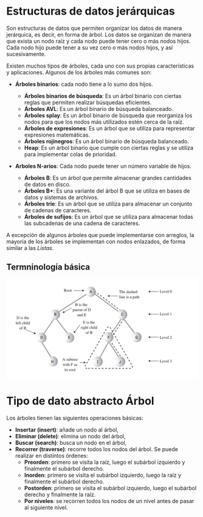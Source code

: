 # Estructuras de datos jerárquicas

Son estructuras de datos que permiten organizar los datos de manera jerárquica, es decir, en forma de árbol. Los datos se organizan de manera que exista un nodo raíz y cada nodo puede tener cero o más nodos hijos. Cada nodo hijo puede tener a su vez cero o más nodos hijos, y así sucesivamente.

Existen muchos tipos de árboles, cada uno con sus propias características y aplicaciones. Algunos de los árboles más comunes son:

- **Árboles binarios**: cada nodo tiene a lo sumo dos hijos.

  - **Árboles binarios de búsqueda**: Es un árbol binario con ciertas reglas que permiten realizar búsquedas eficientes.
  - **Árboles AVL**: Es un árbol binario de búsqueda balanceado.
  - **Árboles splay**: Es un árbol binario de búsqueda que reorganiza los nodos para que los nodos más utilizados estén cerca de la raíz.
  - **Árboles de expresiones**: Es un árbol que se utiliza para representar expresiones matemáticas.
  - **Árboles rojinegros**: Es un árbol binario de búsqueda balanceado.
  - **Heap**: Es un árbol binario que cumple con ciertas reglas y se utiliza para implementar colas de prioridad.

- **Arboles N-arios**: Cada nodo puede tener un número variable de hijos.
  - **Árboles B**: Es un árbol que permite almacenar grandes cantidades de datos en disco.
  - **Árboles B+**: Es una variante del árbol B que se utiliza en bases de datos y sistemas de archivos.
  - **Árboles trie**: Es un árbol que se utiliza para almacenar un conjunto de cadenas de caracteres.
  - **Árboles de sufijos**: Es un árbol que se utiliza para almacenar todas las subcadenas de una cadena de caracteres.

A excepción de algunos árboles que puede implementarse con arreglos, la mayoría de los árboles se implementan con nodos enlazados, de forma similar a las _Listas_.

## Termninología básica

![Árbol binario](../images/trees-1.png)

# Tipo de dato abstracto Árbol

Los árboles tienen las siguientes operaciones básicas:

- **Insertar (insert)**: añade un nodo al árbol,
- **Eliminar (delete)**: elimina un nodo del árbol,
- **Buscar (search)**: busca un nodo en el árbol,
- **Recorrer (traverse)**: recorre todos los nodos del árbol. Se puede realizar en distintos órdenes:
  - **Preorden**: primero se visita la raíz, luego el subárbol izquierdo y finalmente el subárbol derecho.
  - **Inorden**: primero se visita el subárbol izquierdo, luego la raíz y finalmente el subárbol derecho.
  - **Postorden**: primero se visita el subárbol izquierdo, luego el subárbol derecho y finalmente la raíz.
  - **Por niveles**: se recorren todos los nodos de un nivel antes de pasar al siguiente nivel.
